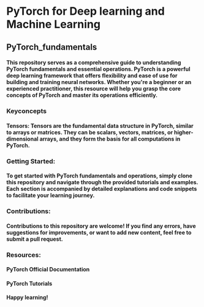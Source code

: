 # PyTorch for Deep learning and Machine Learning

## PyTorch_fundamentals
#### This repository serves as a comprehensive guide to understanding PyTorch fundamentals and essential operations. PyTorch is a powerful deep learning framework that offers flexibility and ease of use for building and training neural networks. Whether you're a beginner or an experienced practitioner, this resource will help you grasp the core concepts of PyTorch and master its operations efficiently.

### Keyconcepts
#### Tensors: Tensors are the fundamental data structure in PyTorch, similar to arrays or matrices. They can be scalars, vectors, matrices, or higher-dimensional arrays, and they form the basis for all computations in PyTorch.

### Getting Started:
#### To get started with PyTorch fundamentals and operations, simply clone this repository and navigate through the provided tutorials and examples. Each section is accompanied by detailed explanations and code snippets to facilitate your learning journey.

### Contributions:
#### Contributions to this repository are welcome! If you find any errors, have suggestions for improvements, or want to add new content, feel free to submit a pull request.

### Resources:
#### PyTorch Official Documentation
#### PyTorch Tutorials

#### Happy learning!
